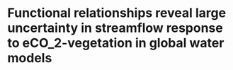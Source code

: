 # Functional relationships reveal large uncertainty in streamflow response to eCO_2-vegetation in global water models
